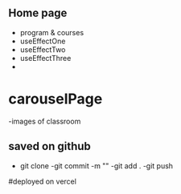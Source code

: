 ## Home page
- program & courses
- useEffectOne
- useEffectTwo
- useEffectThree
- 

# carouselPage
-images of classroom

## saved on github

- git clone
-git commit -m ""
-git add .
   -git push

#deployed on vercel